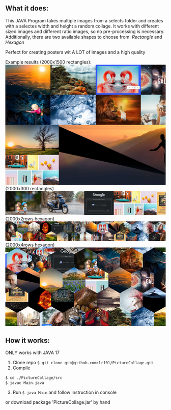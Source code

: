 ## What it does:

This JAVA Program takes multiple images from a selects folder and creates with a selectes width and height a random collage. It works with different sized images and different ratio images, so no pre-processing is necessary. Additionally, there are two available shapes to choose from: *Rectangle* and *Hexagon* 

Perfect for creating posters wit A LOT of images and a high quality 

Example results (2000x1500 rectangles):
![image1](examples/final1.jpg)
(2000x300 rectangles)
![image2](examples/final2.jpg)
(2000x2rows hexagon)
![image3](examples/final3.jpg)
(2000x4rows hexagon)
![image4](examples/final4.jpg)
## How it works:

ONLY works with JAVA 17

1. Clone repo ```$ git clone git@github.com:lr101/PictureCollage.git```
2. Compile 
```
$ cd ./PictureCollage/src
$ javac Main.java
```
3. Run ```$ java Main``` and follow instruction in console

or download package 'PictureCollage.jar' by hand
